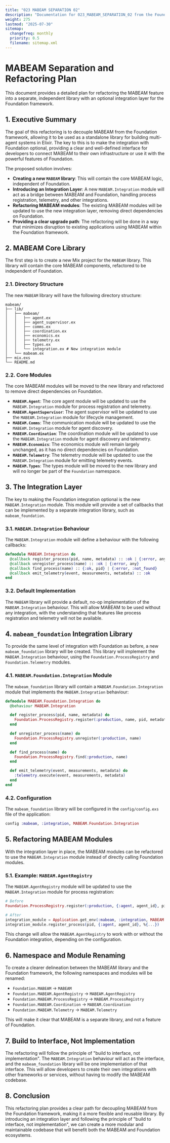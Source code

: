 ```yaml
---
title: "023 MABEAM SEPARATION 02"
description: "Documentation for 023_MABEAM_SEPARATION_02 from the Foundation repository."
weight: 275
lastmod: "2025-07-30"
sitemap:
  changefreq: monthly
  priority: 0.5
  filename: sitemap.xml
---
```



# MABEAM Separation and Refactoring Plan

This document provides a detailed plan for refactoring the MABEAM feature into a separate, independent library with an optional integration layer for the Foundation framework.

## 1. Executive Summary

The goal of this refactoring is to decouple MABEAM from the Foundation framework, allowing it to be used as a standalone library for building multi-agent systems in Elixir. The key to this is to make the integration with Foundation optional, providing a clear and well-defined interface for developers to connect MABEAM to their own infrastructure or use it with the powerful features of Foundation.

The proposed solution involves:

- **Creating a new `MABEAM` library**: This will contain the core MABEAM logic, independent of Foundation.
- **Introducing an Integration Layer**: A new `MABEAM.Integration` module will act as a bridge between MABEAM and Foundation, handling process registration, telemetry, and other integrations.
- **Refactoring MABEAM modules**: The existing MABEAM modules will be updated to use the new integration layer, removing direct dependencies on Foundation.
- **Providing a clear upgrade path**: The refactoring will be done in a way that minimizes disruption to existing applications using MABEAM within the Foundation framework.

## 2. MABEAM Core Library

The first step is to create a new Mix project for the `MABEAM` library. This library will contain the core MABEAM components, refactored to be independent of Foundation.

### 2.1. Directory Structure

The new `MABEAM` library will have the following directory structure:

```
mabeam/
├── lib/
│   ├── mabeam/
│   │   ├── agent.ex
│   │   ├── agent_supervisor.ex
│   │   ├── comms.ex
│   │   ├── coordination.ex
│   │   ├── economics.ex
│   │   ├── telemetry.ex
│   │   ├── types.ex
│   │   └── integration.ex # New integration module
│   └── mabeam.ex
├── mix.exs
└── README.md
```

### 2.2. Core Modules

The core MABEAM modules will be moved to the new library and refactored to remove direct dependencies on Foundation.

- **`MABEAM.Agent`**: The core agent module will be updated to use the `MABEAM.Integration` module for process registration and telemetry.
- **`MABEAM.AgentSupervisor`**: The agent supervisor will be updated to use the `MABEAM.Integration` module for lifecycle management.
- **`MABEAM.Comms`**: The communication module will be updated to use the `MABEAM.Integration` module for agent discovery.
- **`MABEAM.Coordination`**: The coordination module will be updated to use the `MABEAM.Integration` module for agent discovery and telemetry.
- **`MABEAM.Economics`**: The economics module will remain largely unchanged, as it has no direct dependencies on Foundation.
- **`MABEAM.Telemetry`**: The telemetry module will be updated to use the `MABEAM.Integration` module for emitting telemetry events.
- **`MABEAM.Types`**: The types module will be moved to the new library and will no longer be part of the `Foundation` namespace.

## 3. The Integration Layer

The key to making the Foundation integration optional is the new `MABEAM.Integration` module. This module will provide a set of callbacks that can be implemented by a separate integration library, such as `mabeam_foundation`.

### 3.1. `MABEAM.Integration` Behaviour

The `MABEAM.Integration` module will define a behaviour with the following callbacks:

```elixir
defmodule MABEAM.Integration do
  @callback register_process(pid, name, metadata) :: :ok | {:error, any}
  @callback unregister_process(name) :: :ok | {:error, any}
  @callback find_process(name) :: {:ok, pid} | {:error, :not_found}
  @callback emit_telemetry(event, measurements, metadata) :: :ok
end
```

### 3.2. Default Implementation

The `MABEAM` library will provide a default, no-op implementation of the `MABEAM.Integration` behaviour. This will allow MABEAM to be used without any integration, with the understanding that features like process registration and telemetry will not be available.

## 4. `mabeam_foundation` Integration Library

To provide the same level of integration with Foundation as before, a new `mabeam_foundation` library will be created. This library will implement the `MABEAM.Integration` behaviour, using the `Foundation.ProcessRegistry` and `Foundation.Telemetry` modules.

### 4.1. `MABEAM.Foundation.Integration` Module

The `mabeam_foundation` library will contain a `MABEAM.Foundation.Integration` module that implements the `MABEAM.Integration` behaviour:

```elixir
defmodule MABEAM.Foundation.Integration do
  @behaviour MABEAM.Integration

  def register_process(pid, name, metadata) do
    Foundation.ProcessRegistry.register(:production, name, pid, metadata)
  end

  def unregister_process(name) do
    Foundation.ProcessRegistry.unregister(:production, name)
  end

  def find_process(name) do
    Foundation.ProcessRegistry.find(:production, name)
  end

  def emit_telemetry(event, measurements, metadata) do
    :telemetry.execute(event, measurements, metadata)
  end
end
```

### 4.2. Configuration

The `mabeam_foundation` library will be configured in the `config/config.exs` file of the application:

```elixir
config :mabeam, :integration, MABEAM.Foundation.Integration
```

## 5. Refactoring MABEAM Modules

With the integration layer in place, the MABEAM modules can be refactored to use the `MABEAM.Integration` module instead of directly calling Foundation modules.

### 5.1. Example: `MABEAM.AgentRegistry`

The `MABEAM.AgentRegistry` module will be updated to use the `MABEAM.Integration` module for process registration:

```elixir
# Before
Foundation.ProcessRegistry.register(:production, {:agent, agent_id}, pid, %{...})

# After
integration_module = Application.get_env(:mabeam, :integration, MABEAM.Integration.NoOp)
integration_module.register_process(pid, {:agent, agent_id}, %{...})
```

This change will allow the `MABEAM.AgentRegistry` to work with or without the Foundation integration, depending on the configuration.

## 6. Namespace and Module Renaming

To create a clearer delineation between the MABEAM library and the Foundation framework, the following namespaces and modules will be renamed:

- `Foundation.MABEAM` -> `MABEAM`
- `Foundation.MABEAM.AgentRegistry` -> `MABEAM.AgentRegistry`
- `Foundation.MABEAM.ProcessRegistry` -> `MABEAM.ProcessRegistry`
- `Foundation.MABEAM.Coordination` -> `MABEAM.Coordination`
- `Foundation.MABEAM.Telemetry` -> `MABEAM.Telemetry`

This will make it clear that MABEAM is a separate library, and not a feature of Foundation.

## 7. Build to Interface, Not Implementation

The refactoring will follow the principle of "build to interface, not implementation". The `MABEAM.Integration` behaviour will act as the interface, and the `mabeam_foundation` library will be one implementation of that interface. This will allow developers to create their own integrations with other frameworks or services, without having to modify the MABEAM codebase.

## 8. Conclusion

This refactoring plan provides a clear path for decoupling MABEAM from the Foundation framework, making it a more flexible and reusable library. By introducing an integration layer and following the principle of "build to interface, not implementation", we can create a more modular and maintainable codebase that will benefit both the MABEAM and Foundation ecosystems.
